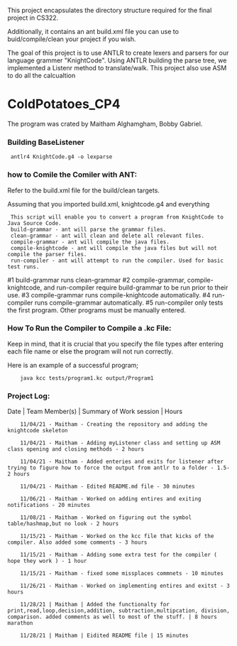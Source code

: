 
This project encapsulates the directory structure required for the final project in CS322. 

Additionally, it contains an ant build.xml file you can use to buid/compile/clean your project if you wish. 

The goal of this project is to use ANTLR to create lexers and parsers for our language grammer "KnightCode". Using ANTLR building the parse tree, we implemented a Listenr method to translate/walk. This project also use ASM to do all the calcualtion

# ColdPotatoes_CP4
The program was crated by Maitham Alghamgham, Bobby Gabriel.

### Building BaseListener 

	 antlr4 KnightCode.g4 -o lexparse

### how to Comile the Comiler with ANT:
Refer to the build.xml file for the build/clean targets.

Assuming that you imported build.xml, knightcode.g4 and everything 

	 This script will enable you to convert a program from KnightCode to Java Source Code.
     build-grammar - ant will parse the grammar files.
     clean-grammar - ant will clean and delete all relevant files.
     compile-grammar - ant will compile the java files.
     compile-knightcode - ant will compile the java files but will not compile the parser files.
     run-compiler - ant will attempt to run the compiler. Used for basic test runs.
	 
#1 build-grammar runs clean-grammar
#2 compile-grammar, compile-knightcode, and run-compiler require build-grammar to be run prior to their use.
#3 compile-grammar runs compile-knightcode automatically.
#4 run-compiler runs compile-grammar automatically.
#5 run-compiler only tests the first program. Other programs must be manually entered.

### How To Run the Compiler to Compile a .kc File:

Keep in mind, that it is crucial that you specify the file types after entering each file name or else the program will not run correctly. 

Here is an example of a successful program;

		java kcc tests/program1.kc output/Program1

### Project Log:

Date | Team Member(s) | Summary of Work session | Hours

		11/04/21 - Maitham - Creating the repository and adding the knightcode skeleton

		11/04/21 - Maitham - Adding myListener class and setting up ASM class opening and closing methods - 2 hours

		11/04/21 - Maitham - Added enteries and exits for listener after trying to figure how to force the output from antlr to a folder - 1.5-2 hours

		11/04/21 - Maitham - Edited README.md file - 30 minutes 

		11/06/21 - Maitham - Worked on adding entires and exiting notifications - 20 minutes  

		11/08/21 - Maitham - Worked on figuring out the symbol table/hashmap,but no look - 2 hours

		11/15/21 - Maitham - Worked on the kcc file that kicks of the compiler. Also added some comments - 3 hours

		11/15/21 - Maitham - Adding some extra test for the compiler ( hope they work ) - 1 hour 

		11/15/21 - Maitham - fixed some missplaces commnets - 10 minutes

		11/26/21 - Maitham - Worked on implementing entires and exitst - 3 hours  

		11/28/21 | Maitham | Added the functionalty for print,read,loop,decision,addition, subtraction,multipcation, division, comparison. added comments as well to most of the stuff. | 8 hours marathon
		
		11/28/21 | Maitham | Eidited README file | 15 minutes